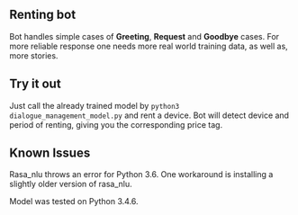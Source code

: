 
## Renting bot

Bot handles simple cases of __Greeting__, __Request__ and __Goodbye__ cases. For more reliable response one needs more real world training data, as well as, more stories.

## Try it out

Just call the already trained model by `python3 dialogue_management_model.py`  and rent a device.
Bot will detect device and period of renting, giving you the corresponding price tag.

## Known Issues

Rasa_nlu throws an error for Python 3.6. One workaround is installing a slightly older version of rasa_nlu.

Model was tested on Python 3.4.6.
